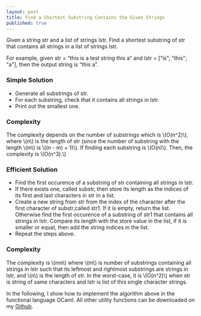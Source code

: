 ```yaml
---
layout: post
title: Find a Shortest Substring Contains the Given Strings
published: true
---
```


Given a string str and a list of strings lstr. Find a shortest substring of str that 
contains all strings in a list of strings lstr. 

For example, given str = “this is a test string this a” and lstr = [“is”; "this"; "a"], then the output string is “this a”.

### Simple Solution

- Generate all substrings of str.
- For each substring, check that it contains all strings in lstr.
- Print out the smallest one.

### Complexity

The complexity depends on the number of substrings which is \\(O(n^2)\\), where \\(n\\) is the length of str (since the number of substring with the length \\(m\\) is \\((n - m) + 1)\\). If finding each substring is \\(O(n)\\). Then, the complexity is \\(O(n^3).\\) 

### Efficient Solution

- Find the first occurence of a substring of str containing all strings in lstr.
- If there exists one, called substr, then store its length as the indices of its first and last characters in str in a list. 
- Create a new string from str from the index of the character after the first character of substr,called str1. If it is empty, return the list. Otherwise find the first occurence of a substring of str1 that contains all strings in lstr. Compare its length with the store value in the list, if it is smaller or equal, then add the string indices in the list.
- Repeat the steps above.

### Complexity

The complexity is \\(nm\\) where \\(m\\) is number of substrings containing all strings in lstr such that its leftmost and rightmost substrings are strings in lstr, and \\(n\\) is the length of str. In the worst-case, it is \\(O(n^2)\\) when str is string of same characters and lstr is list of this single character strings. 

In the following, I show how to implement the algorithm above in the functional language OCaml. All other utility functions can be 
downloaded on my [Github](https://github.com/channgo2203/puzzleset/tree/master/string/prob1). 

<script src="https://gist.github.com/channgo2203/be41cd8837f6f28dd0c1417842af8933.js"></script>